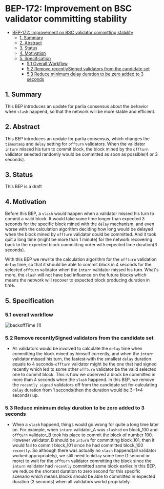 # BEP-172: Improvement on BSC validator committing stability

- [BEP-172: Improvement on BSC validator committing stability](#bep-172-improvement-on-bsc-validator-committing-stability)
  - [1. Summary](#1-summary)
  - [2. Abstract](#2-abstract)
  - [3. Status](#3-status)
  - [4. Motivation](#4-motivation)
  - [5. Specification](#5-specification)
    - [5.1 Overall Workflow](#51-overall-workflow)
    - [5.2 Remove recentlySigned validators from the candidate set](#52-remove-recentlysigned-validators-from-the-candidate-set)
    - [5.3 Reduce minimum delay duration to be zero added to 3 seconds](#53-reduce-minimum-delay-duration-to-be-zero-added-to-3-seconds)

## 1. Summary

 This BEP introduces an update for parlia consensus about the behavior when `slash` happend, so that the network will be more stable and efficient.

## 2. Abstract

This BEP introduces an update for parlia consensus, which changes the `timestamp` and `delay` setting for `offturn` validators. When the validator `inturn` missed his turn to commit block, the block mined by the `offturn` validator selected randomly would be committed as soon as possible(4 or 3 seconds).

## 3. Status

This BEP is a draft

## 4. Motivation

Before this BEP, a `slash` would happen when a validator missed his turn to commit a valid block. It would take some time longer than expected 3 seconds for the specific block mined with the `delay` mechanism, and even worse with the calculation algorithm deciding how long would be delayed when the block mined by `offturn` validator could be committed. And it took quit a long time (might be more than 1 minute) for the network recovering back to the expected block committing order with expected time duration(3 seconds).

With this BEP we rewrite the calculation algorithm for the `offturn` validation `delay` time, so that it should be able to commit block in 4 seconds for the selected `offturn` validator when the `inturn` validator missed his turn. What's more, the `slash` will not have bad influence on the future blocks which means the network will recover to expected block producing duration in time. 

## 5. Specification
### 5.1 overall workflow
![backoffTime (1)](https://user-images.githubusercontent.com/26671219/202071004-11c829e6-5379-4183-99be-62cf350a3edb.png)

### 5.2 Remove recentlySigned validators from the candidate set
  - All validators would be involved to calculate the `delay` time when committing the block mined by himself currently, and when the `inturn` validator missed his turn, the fastest-with the smallest `delay` duration equals to 4 seconds-`offturn` validator might be the one that had signed recently which led to some other `offturn` validator be the valid selected one to commit block. This is how we observed a block be committed in more than 4 seconds when the `slash` happend. In this BEP, we remove the `recently signed` validators off from the candidate set for calculating `delay` duration from 1 seconds(then the duration would be 3+1=4 seconds) up.
### 5.3 Reduce minimum delay duration to be zero added to 3 seconds
  - When a `slash` happend, things would go wrong for quite a long time later on. For example, when `inturn` validator_A was `slashed` on block_100 and `offturn` validator_B took his place to commit the block of number 100. However validator_B should be `inturn` for committing block_101, then it would fail to commit block_101 since he had committed block_100 `recently`. So although there was actually no `slash` happend(all validator worked appropriately), we still need to `delay` some time (1 second or more) to wait for the `offturn` validator committing the block since the `inturn` validator had `recently` committed some block earlier.In this BEP, we reduce the shortest duration to zero second for this specific scenario which means blocks should be able to committed in expected duration (3 seconds) when all validators workd propriately.


